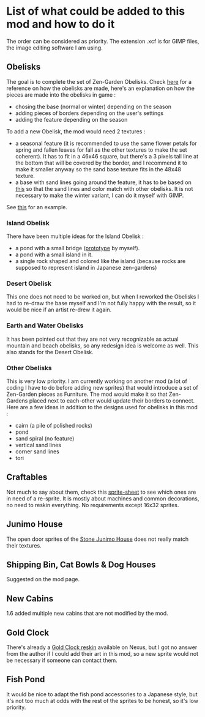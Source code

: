 # List of what could be added to this mod and how to do it

The order can be considered as priority.
The extension .xcf is for GIMP files, the image editing software I am using.

## Obelisks

The goal is to complete the set of Zen-Garden Obelisks. Check [here](https://github.com/Leroymilo/USJB/tree/main/assets/Buildings/Obelisks) for a reference on how the obelisks are made, here's an explanation on how the pieces are made into the obelisks in game :
- chosing the base (normal or winter) depending on the season
- adding pieces of borders depending on the user's settings
- adding the feature depending on the season

To add a new Obelisk, the mod would need 2 textures :
- a seasonal feature (it is recommended to use the same flower petals for spring and fallen leaves for fall as the other textures to make the set coherent). It has to fit in a 46x46 square, but there's a 3 pixels tall line at the bottom that will be covered by the border, and I recommend it to make it smaller anyway so the sand base texture fits in the 48x48 texture.
- a base with sand lines going around the feature, it has to be based on [this](https://github.com/Leroymilo/USJB/blob/main/images/obelisk_base.png) so that the sand lines and color match with other obelisks. It is not necessary to make the winter variant, I can do it myself with GIMP.

See [this](https://github.com/Leroymilo/USJB/blob/main/images/Obelisks%20Showcase.gif) for an example.

### Island Obelisk

There have been multiple ideas for the Island Obelisk :
- a pond with a small bridge ([prototype](https://github.com/Leroymilo/USJB/blob/main/images/obelisk_bridge_prototype.png) by myself).
- a pond with a small island in it.
- a single rock shaped and colored like the island (because rocks are supposed to represent island in Japanese zen-gardens)

### Desert Obelisk

This one does not need to be worked on, but when I reworked the Obelisks I had to re-draw the base myself and I'm not fully happy with the result, so it would be nice if an artist re-drew it again.

### Earth and Water Obelisks

It has been pointed out that they are not very recognizable as actual mountain and beach obelisks, so any redesign idea is welcome as well. This also stands for the Desert Obelisk.

### Other Obelisks

This is very low priority. I am currently working on another mod (a lot of coding I have to do before adding new sprites) that would introduce a set of Zen-Garden pieces as Furniture. The mod would make it so that Zen-Gardens placed next to each-other would update their borders to connect. Here are a few ideas in addition to the designs used for obelisks in this mod :
- cairn (a pile of polished rocks)
- pond
- sand spiral (no feature)
- vertical sand lines
- corner sand lines
- tori

## Craftables

Not much to say about them, check this [sprite-sheet](https://github.com/Leroymilo/USJB/blob/main/assets/Craftables.png) to see which ones are in need of a re-sprite. It is mostly about machines and common decorations, no need to reskin everything. No requirements except 16x32 sprites.

## Junimo House

The open door sprites of the [Stone Junimo House](https://github.com/Leroymilo/USJB/blob/main/assets/Buildings/junimo_hut_stone.png) does not really match their textures.

## Shipping Bin, Cat Bowls & Dog Houses

Suggested on the mod page.

## New Cabins

1.6 added multiple new cabins that are not modified by the mod.

## Gold Clock

There's already a [Gold Clock reskin](https://www.nexusmods.com/stardewvalley/mods/9670) available on Nexus, but I got no answer from the author if I could add their art in this mod, so a new sprite would not be necessary if someone can contact them.

## Fish Pond

It would be nice to adapt the fish pond accessories to a Japanese style, but it's not too much at odds with the rest of the sprites to be honest, so it's low priority.